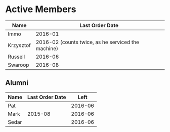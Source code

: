 # Active Members

Name      | Last Order Date
----------|-----------------
Immo      | 2016-01
Krzysztof | 2016-02 (counts twice, as he serviced the machine)
Russell   | 2016-06
Swaroop   | 2016-08

## Alumni

Name      | Last Order Date | Left
----------|-----------------|-----
Pat       |                 | 2016-06
Mark      | 2015-08         | 2016-06
Sedar     |                 | 2016-06
